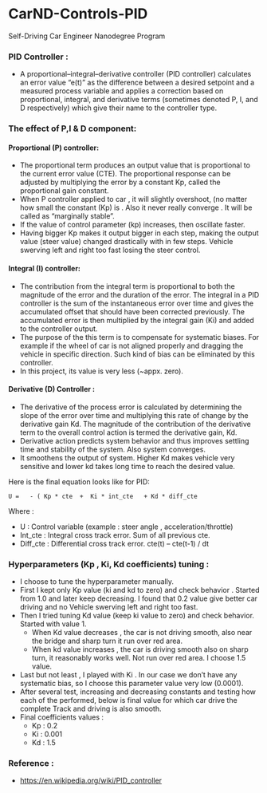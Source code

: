 # CarND-Controls-PID

Self-Driving Car Engineer Nanodegree Program 

### PID Controller :
* A proportional–integral–derivative controller (PID controller) calculates an error value “e(t)” as the difference between a desired setpoint and a measured process variable and applies a correction based on proportional, integral, and derivative terms (sometimes denoted P, I, and D respectively) which give their name to the controller type.

### The effect of P,I & D component:
#### Proportional (P) controller:
* The proportional term produces an output value that is proportional to the current error value (CTE). The proportional response can be adjusted by multiplying the error by a constant Kp, called the proportional gain constant.  
* When P controller applied to car , it will slightly overshoot, (no matter how small the constant (Kp) is . Also it never really converge . It will be called as “marginally stable”.  
* If the value of control parameter (kp) increases, then oscillate faster.  
* Having bigger Kp makes it output bigger in each step, making the output value (steer value) changed drastically with in few steps.  Vehicle swerving left and right too fast losing the steer control.  

#### Integral (I) controller: 
* The contribution from the integral term is proportional to both the magnitude of the error and the duration of the error. The integral in a PID controller is the sum of the instantaneous error over time and gives the accumulated offset that should have been corrected previously. The accumulated error is then multiplied by the integral gain (Ki) and added to the controller output.  
* The purpose of the this term is to compensate for systematic biases.  For example if the wheel of car is not aligned properly and dragging the vehicle in specific direction. Such kind of bias can be eliminated by this controller.  
* In this project, its value is very less (~appx. zero).  

#### Derivative (D) Controller :  
* The derivative of the process error is calculated by determining the slope of the error over time and multiplying this rate of change by the derivative gain Kd. The magnitude of the contribution of the derivative term to the overall control action is termed the derivative gain, Kd.  
* Derivative action predicts system behavior and thus improves settling time and stability of the system. Also system converges.  
* It smoothens the output of system. Higher Kd makes vehicle very sensitive  and lower kd takes long time to reach the desired value.  

Here is the final equation looks like for PID:

	U =   - ( Kp * cte  +  Ki * int_cte   + Kd * diff_cte

Where :
* U : Control variable (example : steer angle , acceleration/throttle)  
* Int_cte : Integral cross track error. Sum of all previous cte.  
* Diff_cte : Differential cross track error.  cte(t) – cte(t-1) / dt   

### Hyperparameters (Kp , Ki, Kd coefficients) tuning :
* I choose to tune the hyperparameter manually.  
* First I kept only Kp value (ki and kd to zero) and check behavior . Started from 1.0 and later keep decreasing. I found that 0.2 value give better car driving and no Vehicle swerving left and right too fast.  
* Then I tried tuning Kd value (keep ki value to zero) and check behavior. Started with value 1.  
  * When Kd value decreases , the car is not driving smooth, also near the bridge and sharp turn it run over red area.  
  * When kd value increases , the car is driving smooth also on sharp turn, it reasonably works well. Not run over red area.  I choose 1.5 value.  
* Last but not least , I played with Ki . In our case we don’t have any systematic bias, so I choose this parameter value very low (0.0001).  
* After several test, increasing and decreasing constants and testing how each of the performed, below is final value for which car drive the complete Track and driving is also smooth.  
* Final coefficients values :  
  * Kp : 0.2  
  * Ki : 0.001    
  * Kd : 1.5  

### Reference :
* https://en.wikipedia.org/wiki/PID_controller   

